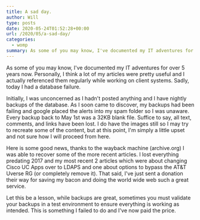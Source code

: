 ```yaml
---
title: A sad day.
author: Will
type: posts
date: 2020-05-24T01:52:28+00:00
url: /2020/05/a-sad-day/
categories:
  - womp
summary: As some of you may know, I've documented my IT adventures for over 5 years now. Personally, I think a lot of my articles were pretty useful and I actually referenced them regularly while working on client systems. Sadly, today I had a database failure. 
---
```

 
As some of you may know, I've documented my IT adventures for over 5 years now. Personally, I think a lot of my articles were pretty useful and I actually referenced them regularly while working on client systems. Sadly, today I had a database failure. 

Initially, I was unconcerned as I hadn't posted anything and I have nightly backups of the database. As I soon came to discover, my backups had been failing and google placed the alerts into my spam folder so I was unaware. Every backup back to May 1st was a 32KB blank file. Suffice to say, all text, comments, and links have been lost. I do have the images still so I may try to recreate some of the content, but at this point, I'm simply a little upset and not sure how I will proceed from here.

Here is some good news, thanks to the wayback machine (archive.org) I was able to recover some of the more recent articles. I lost everything predating 2017 and my most recent 2 articles which were about changing Cisco UC Apps over to LDAPS and one about options to bypass the AT&T Uverse RG (or completely remove it). That said, I've just sent a donation their way for saving my bacon and doing the world wide web such a great service.

Let this be a lesson, while backups are great, sometimes you must validate your backups in a test environment to ensure everything is working as intended. This is something I failed to do and I've now paid the price.